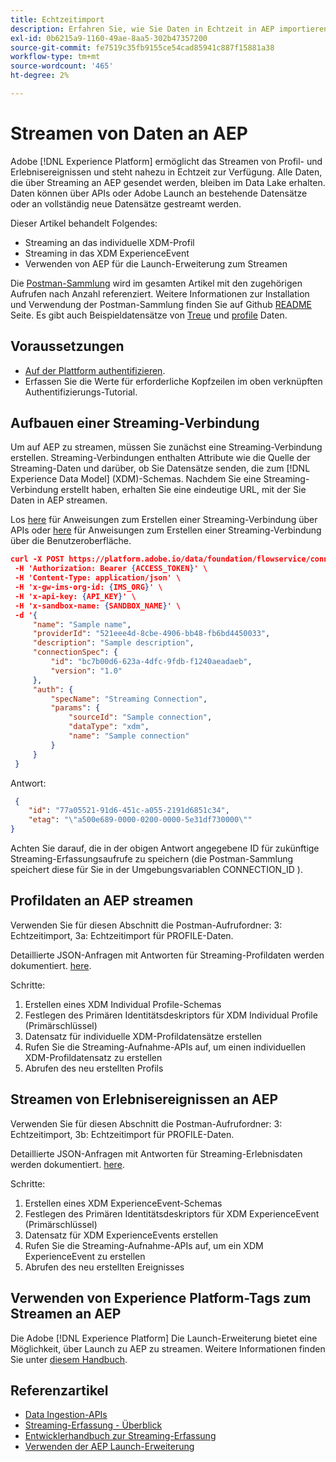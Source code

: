 ```yaml
---
title: Echtzeitimport
description: Erfahren Sie, wie Sie Daten in Echtzeit in AEP importieren.
exl-id: 0b6215a9-1160-49ae-8aa5-302b47357200
source-git-commit: fe7519c35fb9155ce54cad85941c887f15881a38
workflow-type: tm+mt
source-wordcount: '465'
ht-degree: 2%

---
```


# Streamen von Daten an AEP

Adobe [!DNL Experience Platform] ermöglicht das Streamen von Profil- und Erlebnisereignissen und steht nahezu in Echtzeit zur Verfügung. Alle Daten, die über Streaming an AEP gesendet werden, bleiben im Data Lake erhalten. Daten können über APIs oder Adobe Launch an bestehende Datensätze oder an vollständig neue Datensätze gestreamt werden.

Dieser Artikel behandelt Folgendes:

* Streaming an das individuelle XDM-Profil
* Streaming in das XDM ExperienceEvent
* Verwenden von AEP für die Launch-Erweiterung zum Streamen

Die [Postman-Sammlung](https://github.com/Adobe-Marketing-Cloud/exchange-aep-profile-integration-postman) wird im gesamten Artikel mit den zugehörigen Aufrufen nach Anzahl referenziert. Weitere Informationen zur Installation und Verwendung der Postman-Sammlung finden Sie auf Github [README](https://github.com/Adobe-Marketing-Cloud/exchange-aep-profile-integration-postman/blob/master/README.md) Seite. Es gibt auch Beispieldatensätze von [Treue](https://github.com/Adobe-Marketing-Cloud/exchange-aep-profile-integration-postman/blob/master/AEP%20loyalty%20events.json) und [profile](https://github.com/Adobe-Marketing-Cloud/exchange-aep-profile-integration-postman/blob/master/AEP%20loyalty%20profiles.json) Daten.

## Voraussetzungen

* [Auf der Plattform authentifizieren](https://docs.adobe.com/content/help/de-DE/experience-platform/tutorials/authentication.html).
* Erfassen Sie die Werte für erforderliche Kopfzeilen im oben verknüpften Authentifizierungs-Tutorial.

## Aufbauen einer Streaming-Verbindung

Um auf AEP zu streamen, müssen Sie zunächst eine Streaming-Verbindung erstellen. Streaming-Verbindungen enthalten Attribute wie die Quelle der Streaming-Daten und darüber, ob Sie Datensätze senden, die zum [!DNL Experience Data Model] (XDM)-Schemas. Nachdem Sie eine Streaming-Verbindung erstellt haben, erhalten Sie eine eindeutige URL, mit der Sie Daten in AEP streamen.

Los [here](https://docs.adobe.com/content/help/en/experience-platform/ingestion/tutorials/create-streaming-connection.html) für Anweisungen zum Erstellen einer Streaming-Verbindung über APIs oder [here](https://docs.adobe.com/content/help/en/experience-platform/ingestion/tutorials/create-streaming-connection-ui.html) für Anweisungen zum Erstellen einer Streaming-Verbindung über die Benutzeroberfläche.

```json
curl -X POST https://platform.adobe.io/data/foundation/flowservice/connections \
 -H 'Authorization: Bearer {ACCESS_TOKEN}' \
 -H 'Content-Type: application/json' \
 -H 'x-gw-ims-org-id: {IMS_ORG}' \
 -H 'x-api-key: {API_KEY}' \
 -H 'x-sandbox-name: {SANDBOX_NAME}' \
 -d '{
     "name": "Sample name",
     "providerId": "521eee4d-8cbe-4906-bb48-fb6bd4450033",
     "description": "Sample description",
     "connectionSpec": {
         "id": "bc7b00d6-623a-4dfc-9fdb-f1240aeadaeb",
         "version": "1.0"
     },
     "auth": {
         "specName": "Streaming Connection",
         "params": {
             "sourceId": "Sample connection",
             "dataType": "xdm",
             "name": "Sample connection"
         }
     }
 }
```

Antwort:

```json
 {
    "id": "77a05521-91d6-451c-a055-2191d6851c34",
    "etag": "\"a500e689-0000-0200-0000-5e31df730000\""
}
```

Achten Sie darauf, die in der obigen Antwort angegebene ID für zukünftige Streaming-Erfassungsaufrufe zu speichern (die Postman-Sammlung speichert diese für Sie in der Umgebungsvariablen CONNECTION_ID ).

## Profildaten an AEP streamen

Verwenden Sie für diesen Abschnitt die Postman-Aufrufordner: 3: Echtzeitimport, 3a: Echtzeitimport für PROFILE-Daten.

Detaillierte JSON-Anfragen mit Antworten für Streaming-Profildaten werden dokumentiert. [here](https://docs.adobe.com/content/help/en/experience-platform/ingestion/tutorials/streaming-record-data.html).

Schritte:

1. Erstellen eines XDM Individual Profile-Schemas
1. Festlegen des Primären Identitätsdeskriptors für XDM Individual Profile (Primärschlüssel)
1. Datensatz für individuelle XDM-Profildatensätze erstellen
1. Rufen Sie die Streaming-Aufnahme-APIs auf, um einen individuellen XDM-Profildatensatz zu erstellen
1. Abrufen des neu erstellten Profils

## Streamen von Erlebnisereignissen an AEP

Verwenden Sie für diesen Abschnitt die Postman-Aufrufordner: 3: Echtzeitimport, 3b: Echtzeitimport für PROFILE-Daten.

Detaillierte JSON-Anfragen mit Antworten für Streaming-Erlebnisdaten werden dokumentiert. [here](https://docs.adobe.com/content/help/en/experience-platform/ingestion/tutorials/streaming-time-series-data.html).

Schritte:

1. Erstellen eines XDM ExperienceEvent-Schemas
1. Festlegen des Primären Identitätsdeskriptors für XDM ExperienceEvent (Primärschlüssel)
1. Datensatz für XDM ExperienceEvents erstellen
1. Rufen Sie die Streaming-Aufnahme-APIs auf, um ein XDM ExperienceEvent zu erstellen
1. Abrufen des neu erstellten Ereignisses

## Verwenden von Experience Platform-Tags zum Streamen an AEP

Die Adobe [!DNL Experience Platform] Die Launch-Erweiterung bietet eine Möglichkeit, über Launch zu AEP zu streamen. Weitere Informationen finden Sie unter [diesem Handbuch](https://docs.adobe.com/content/help/de-DE/launch/using/extensions-ref/adobe-extension/aep-extension/overview.html).

## Referenzartikel

* [Data Ingestion-APIs](https://www.adobe.io/apis/experienceplatform/home/api-reference.html#/acpdr/swagger-specs)
* [Streaming-Erfassung - Überblick](https://docs.adobe.com/content/help/de-DE/experience-platform/ingestion/home.html#!api-specification/markdown/narrative/technical_overview/streaming_ingest/streaming_ingest_overview.md)
* [Entwicklerhandbuch zur Streaming-Erfassung](https://www.adobe.io/apis/experienceplatform/home/data-ingestion/data-ingestion-services.html#!api-specification/markdown/narrative/technical_overview/streaming_ingest/getting_started_with_platform_streaming_ingestion.md)
* [Verwenden der AEP Launch-Erweiterung](https://docs.adobe.com/content/help/de-DE/launch/using/extensions-ref/adobe-extension/aep-extension/overview.html)

